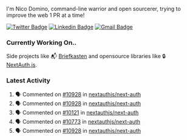 
I'm Nico Domino, command-line warrior and open sourcerer, trying to improve the web 1 PR at a time!

[![Twitter Badge](https://img.shields.io/badge/-@ndom91-1ca0f1?style=flat-square&labelColor=1ca0f1&logo=twitter&logoColor=white&link=https://twitter.com/ndom91)](https://twitter.com/ndom91) [![Linkedin Badge](https://img.shields.io/badge/-ndom91-blue?style=flat-square&logo=Linkedin&logoColor=white&link=https://www.linkedin.com/in/ndom91/)](https://www.linkedin.com/in/ndom91/) [![Gmail Badge](https://img.shields.io/badge/-yo@ndo.dev-c14438?style=flat-square&logo=mail.ru&logoColor=white&link=mailto:yo@ndo.dev)](mailto:yo@ndo.dev)

### Currently Working On..

Side projects like 📬 [Briefkasten](https://briefkastenhq.com) and opensource libraries like 🔒 [NextAuth.js](https://github.com/nextauthjs/next-auth).

<!--START_SECTION_PROFILE_VIEWS:readme-info-->
<!--END_SECTION_PROFILE_VIEWS:readme-info-->

<!--START_SECTION_DAILY_COMMIT:readme-info-->
<!--END_SECTION_DAILY_COMMIT:readme-info-->

<!--START_SECTION_WEEKLY_COMMIT:readme-info-->
<!--END_SECTION_WEEKLY_COMMIT:readme-info-->

### Latest Activity

<!--START_SECTION:activity-->
1. 🗣 Commented on [#10928](https://github.com/nextauthjs/next-auth/issues/10928#issuecomment-2119263611) in [nextauthjs/next-auth](https://github.com/nextauthjs/next-auth)
2. 🗣 Commented on [#10928](https://github.com/nextauthjs/next-auth/issues/10928#issuecomment-2119245723) in [nextauthjs/next-auth](https://github.com/nextauthjs/next-auth)
3. 🗣 Commented on [#10121](https://github.com/nextauthjs/next-auth/pull/10121#issuecomment-2119234169) in [nextauthjs/next-auth](https://github.com/nextauthjs/next-auth)
4. 🗣 Commented on [#10773](https://github.com/nextauthjs/next-auth/issues/10773#issuecomment-2119229953) in [nextauthjs/next-auth](https://github.com/nextauthjs/next-auth)
5. 🗣 Commented on [#10928](https://github.com/nextauthjs/next-auth/issues/10928#issuecomment-2119228435) in [nextauthjs/next-auth](https://github.com/nextauthjs/next-auth)
<!--END_SECTION:activity-->
